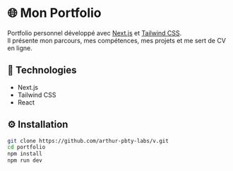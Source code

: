 # 🌐 Mon Portfolio

Portfolio personnel développé avec [Next.js](https://nextjs.org/) et [Tailwind CSS](https://tailwindcss.com/).  
Il présente mon parcours, mes compétences, mes projets et me sert de CV en ligne.

## 🚀 Technologies
- Next.js
- Tailwind CSS
- React

## ⚙️ Installation
```bash
git clone https://github.com/arthur-pbty-labs/v.git
cd portfolio
npm install
npm run dev